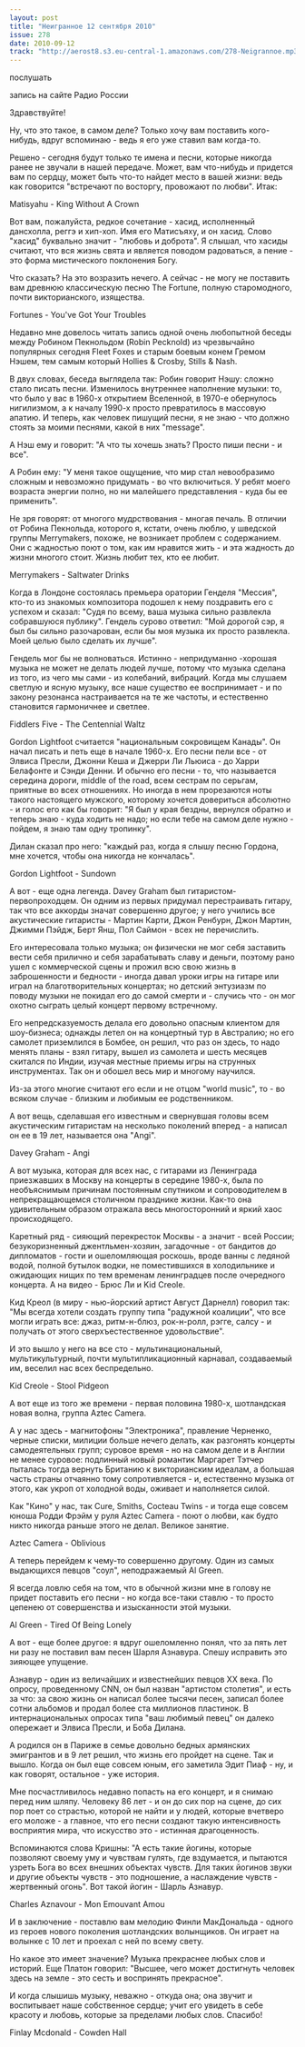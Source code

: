 ```yaml
---
layout: post
title: "Неигранное 12 сентября 2010"
issue: 278
date: 2010-09-12
track: "http://aerost8.s3.eu-central-1.amazonaws.com/278-Neigrannoe.mp3"
---
```


послушать

запись на сайте Радио России

Здравствуйте!

Ну, что это такое, в самом деле? Только хочу вам поставить кого-нибудь, вдруг вспоминаю - ведь я его уже ставил вам когда-то.

Решено - сегодня будут только те имена и песни, которые никогда ранее не звучали в нашей передаче. Может, вам что-нибудь и придется вам по сердцу, может быть что-то найдет место в вашей жизни: ведь как говорится "встречают по восторгу, провожают по любви". Итак:

Matisyahu - King Without A Crown

Вот вам, пожалуйста, редкое сочетание - хасид, исполненный дансхолла, реггэ и хип-хоп. Имя его Матисъяху, и он хасид. Слово "хасид" буквально значит - "любовь и доброта". Я слышал, что хасиды считают, что вся жизнь свята и является поводом радоваться, а пение - это форма мистического поклонения Богу.

Что сказать? На это возразить нечего. А сейчас - не могу не поставить вам древнюю классическую песню The Fortune, полную старомодного, почти викторианского, изящества.

Fortunes - You've Got Your Troubles

Недавно мне довелось читать запись одной очень любопытной беседы между Робином Пекнольдом (Robin Pecknold) из чрезвычайно популярных сегодня Fleet Foxes и старым боевым конем Гремом Нэшем, тем самым который Hollies & Crosby, Stills & Nash.

В двух словах, беседа выглядела так: Робин говорит Нэшу: сложно стало писать песни. Изменилось внутреннее наполнение музыки: то, что было у вас в 1960-х открытием Вселенной, в 1970-е обернулось нигилизмом, а к началу 1990-х просто превратилось в массовую апатию. И теперь, как человек пишущий песни, я не знаю - что должно стоять за моими песнями, какой в них "message".

А Нэш ему и говорит: "А что ты хочешь знать? Просто пиши песни - и все".

А Робин ему: "У меня такое ощущение, что мир стал невообразимо сложным и невозможно придумать - во что включиться. У ребят моего возраста энергии полно, но ни малейшего представления - куда бы ее применить".

Не зря говорят: от многого мудрствования - многая печаль. В отличии от Робина Пекнольда, которого я, кстати, очень люблю, у шведской группы Merrymakers, похоже, не возникает проблем с содержанием. Они с жадностью поют о том, как им нравится жить - и эта жадность до жизни многого стоит. Жизнь любит тех, кто ее любит.

Merrymakers - Saltwater Drinks

Когда в Лондоне состоялась премьера оратории Генделя "Мессия", кто-то из знакомых композитора подошел к нему поздравить его с успехом и сказал: "Судя по всему, ваша музыка сильно развлекла собравшуюся публику". Гендель сурово ответил: "Мой дорогой сэр, я был бы сильно разочарован, если бы моя музыка их просто развлекла. Моей целью было сделать их лучше".

Гендель мог бы не волноваться. Истинно - непридуманно -хорошая музыка не может не делать людей лучше, потому что музыка сделана из того, из чего мы сами - из колебаний, вибраций. Когда мы слушаем светлую и ясную музыку, все наше существо ее воспринимает - и по закону резонанса настраивается на те же частоты, и естественно становится гармоничнее и светлее.

Fiddlers Five - The Centennial Waltz

Gordon Lightfoot считается "национальным сокровищем Канады". Он начал писать и петь еще в начале 1960-х. Его песни пели все - от Элвиса Пресли, Джонни Кеша и Джерри Ли Льюиса - до Харри Белафонте и Сэнди Денни. И обычно его песни - то, что называется середина дороги, middle of the road, всем сестрам по серьгам, приятные во всех отношениях. Но иногда в нем прорезаются ноты такого настоящего мужского, которому хочется довериться абсолютно - и голос его как бы говорит: "Я был у края бездны, вернулся обратно и теперь знаю - куда ходить не надо; но если тебе на самом деле нужно - пойдем, я знаю там одну тропинку".

Дилан сказал про него: "каждый раз, когда я слышу песню Гордона, мне хочется, чтобы она никогда не кончалась".

Gordon Lightfoot - Sundown

А вот - еще одна легенда. Davey Graham был гитаристом-первопроходцем. Он одним из первых придумал перестраивать гитару, так что все аккорды значат совершенно другое; у него учились все акустические гитаристы - Мартин Карти, Джон Ренбурн, Джон Мартин, Джимми Пэйдж, Берт Янш, Пол Саймон - всех не перечислить.

Его интересовала только музыка; он физически не мог себя заставить вести себя прилично и себя зарабатывать славу и деньги, поэтому рано ушел с коммерческой сцены и прожил всю свою жизнь в заброшенности и бедности - иногда давал уроки игры на гитаре или играл на благотворительных концертах; но детский энтузиазм по поводу музыки не покидал его до самой смерти и - случись что - он мог охотно сыграть целый концерт первому встречному.

Его непредсказуемость делала его довольно опасным клиентом для шоу-бизнеса; однажды летел он на концертный тур в Австралию; но его самолет приземлился в Бомбее, он решил, что раз он здесь, то надо менять планы - взял гитару, вышел из самолета и шесть месяцев скитался по Индии, изучая местные приемы игры на струнных инструментах. Так он и обошел весь мир и многому научился.

Из-за этого многие считают его если и не отцом "world music", то - во всяком случае - близким и любимым ее родственником.

А вот вещь, сделавшая его известным и свернувшая головы всем акустическим гитаристам на несколько поколений вперед - а написал он ее в 19 лет, называется она "Angi".

Davey Graham - Angi

А вот музыка, которая для всех нас, с гитарами из Ленинграда приезжавших в Москву на концерты в середине 1980-х, была по необъяснимым причинам постоянным спутником и сопроводителем в непрекращающемся столичном празднике жизни. Как-то она удивительным образом отражала весь многосторонний и яркий хаос происходящего.

Каретный ряд - сияющий перекресток Москвы - а значит - всей России; безукоризненный джентльмен-хозяин, загадочные - от бандитов до дипломатов - гости и ошеломляющая роскошь, вроде ванны с ледяной водой, полной бутылок водки, не поместившихся в холодильнике и ожидающих нищих по тем временам ленинградцев после очередного концерта. А на видео - Брюс Ли и Kid Creole.

Кид Креол (в миру - нью-йорский артист Август Дарнелл) говорил так: "Мы всегда хотели создать группу типа "радужной коалиции", что все могли играть все: джаз, ритм-н-блюз, рок-н-ролл, рэгге, салсу - и получать от этого сверхъестественное удовольствие".

И это вышло у него на все сто - мультинациональный, мультикультурный, почти мультипликационный карнавал, создаваемый им, веселил нас всех беспредельно.

Kid Creole - Stool Pidgeon

А вот еще из того же времени - первая половина 1980-х, шотландская новая волна, группа Aztec Camera.

А у нас здесь - магнитофоны "Электроника", правление Черненко, черные списки, милиции больше нечего делать, как разгонять концерты самодеятельных групп; суровое время - но на самом деле и в Англии не менее суровое: подлинный новый романтик Маргарет Тэтчер пыталась тогда вернуть Британию к викторианским идеалам, а большая часть страны отчаянно тому сопротивляется - и, естественно музыка от этого, как укроп от холодной воды, оживает и наполняется силой.

Как "Кино" у нас, так Сure, Smiths, Cocteau Twins - и тогда еще совсем юноша Родди Фрэйм у руля Aztec Camera - поют о любви, как будто никто никогда раньше этого не делал. Великое занятие.

Aztec Camera - Oblivious

А теперь перейдем к чему-то совершенно другому. Один из самых выдающихся певцов "соул", неподражаемый Al Green.

Я всегда ловлю себя на том, что в обычной жизни мне в голову не придет поставить его песни - но когда все-таки ставлю - то просто цепенею от совершенства и изысканности этой музыки.

Al Green - Tired Of Being Lonely

А вот - еще более другое: я вдруг ошеломленно понял, что за пять лет ни разу не поставил вам песен Шарля Азнавура. Спешу исправить это зияющее упущение.

Азнавур - один из величайших и известнейших певцов XX века. По опросу, проведенному CNN, он был назван "артистом столетия", и есть за что: за свою жизнь он написал более тысячи песен, записал более сотни альбомов и продал более ста миллионов пластинок. В интернациональных опросах типа "ваш любимый певец" он далеко опережает и Элвиса Пресли, и Боба Дилана.

А родился он в Париже в семье довольно бедных армянских эмигрантов и в 9 лет решил, что жизнь его пройдет на сцене. Так и вышло. Когда он был еще совсем юным, его заметила Эдит Пиаф - ну, и как говорят, остальное - уже история.

Мне посчастливилось недавно попасть на его концерт, и я снимаю перед ним шляпу. Человеку 86 лет - и он до сих пор на сцене, до сих пор поет со страстью, которой не найти и у людей, которые вчетверо его моложе - а главное, что его песни создают такую интенсивность восприятия мира, что искусство это - истинная драгоценность.

Вспоминаются слова Кришны: "А есть такие йогины, которые позволяют своему уму и чувствам гулять, где вздумается, и пытаются узреть Бога во всех внешних объектах чувств. Для таких йогинов звуки и другие объекты чувств - это подношение, а наслаждение чувств - жертвенный огонь". Вот такой йогин - Шарль Азнавур.

Charles Aznavour - Mon Emouvant Amou

И в заключение - поставлю вам мелодию Финли МакДональда - одного из героев нового поколения шотландских волынщиков. Он играет на волынке с 10 лет и проехал с ней по всему свету.

Но какое это имеет значение? Музыка прекраснее любых слов и историй. Еще Платон говорил: "Высшее, чего может достигнуть человек здесь на земле - это сесть и воспринять прекрасное".

И когда слышишь музыку, неважно - откуда она; она звучит и воспитывает наше собственное сердце; учит его увидеть в себе красоту и любовь, которые за пределами любых слов. Спасибо!

Finlay Mcdonald - Cowden Hall
